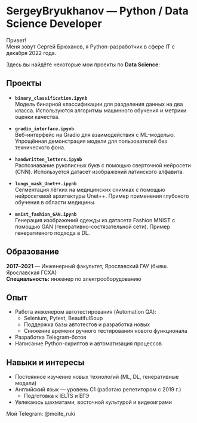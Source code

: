 # SergeyBryukhanov — Python / Data Science Developer

Привет!  
Меня зовут Сергей Брюханов, я Python-разработчик в сфере IT с декабря 2022 года.  

Здесь вы найдёте некоторые мои проекты по **Data Science**:

## Проекты

- **`binary_classification.ipynb`**  
  Модель бинарной классификации для разделения данных на два класса. Используются алгоритмы машинного обучения и метрики оценки качества.

- **`gradio_interface.ipynb`**  
  Веб-интерфейс на Gradio для взаимодействия с ML-моделью. Упрощённая демонстрация модели для пользователей без технического фона.

- **`handwritten_letters.ipynb`**  
  Распознавание рукописных букв с помощью сверточной нейросети (CNN). Используется датасет изображений латинского алфавита.

- **`lungs_mask_Unet++.ipynb`**  
  Сегментация лёгких на медицинских снимках с помощью нейросетевой архитектуры Unet++. Пример применения глубокого обучения в области медицины.

- **`mnist_fashion_GAN.ipynb`**  
  Генерация изображений одежды из датасета Fashion MNIST с помощью GAN (генеративно-состязательной сети). Пример генеративного подхода в DL.

## Образование

**2017–2021** — Инженерный факультет, Ярославский ГАУ (бывш. Ярославская ГСХА)  
**Специальность:** инженер по электрооборудованию

## Опыт

- Работа инженером автотестирования (Automation QA):
  - Selenium, Pytest, BeautifulSoup
  - Поддержка базы автотестов и разработка новых
  - Снижение времени ручного тестирования нового функционала
- Разработка Telegram-ботов
- Написание Python-скриптов и автоматизация процессов

## Навыки и интересы

- Постоянное изучение новых технологий (ML, DL, генеративные модели)
- Английский язык — уровень C1 (работаю репетитором с 2019 г.)
  - Подготовка к IELTS и ЕГЭ
- Увлекаюсь шахматами, восточной культурой и видеоиграми


Мой Telegram: @moite_ruki
